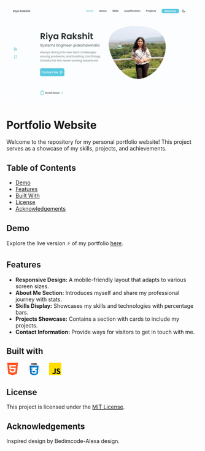 ![Banner](/packages/images/banner.png)

# Portfolio Website 

Welcome to the repository for my personal portfolio website! This project serves as a showcase of my skills, projects, and achievements.

## Table of Contents

- [Demo](#demo)
- [Features](#features)
- [Built With](#built-with)
- [License](#license)
- [Acknowledgements](#acknowledgements)

## Demo

Explore the live version ⚡ of my portfolio [here](https://rakshitriya.github.io).

## Features

- **Responsive Design:** A mobile-friendly layout that adapts to various screen sizes.
- **About Me Section:** Introduces myself and share my professional journey with stats.
- **Skills Display:** Showcases my skills and technologies with percentage bars.
- **Projects Showcase:** Contains a section with cards to include my projects.
- **Contact Information:** Provide ways for visitors to get in touch with me.

## Built with

![html5](/packages/images/html-5.png) &nbsp;&nbsp;&nbsp;&nbsp; ![css](/packages/images/css.png) &nbsp;&nbsp;&nbsp;&nbsp; ![js](/packages/images/js.png)

## License

This project is licensed under the [MIT License](https://github.com/git/git-scm.com/blob/main/MIT-LICENSE.txt).

## Acknowledgements

Inspired design by Bedimcode-Alexa design.